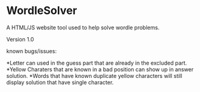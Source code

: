 # WordleSolver
A HTML/JS website tool used to help solve wordle problems.

Version 1.0

known bugs/issues:  

*Letter can used in the guess part that are already in the excluded part.
*Yellow Charaters that are known in a bad position can show up in answer solution.
*Words that have known duplicate yellow characters will still display solution that have single character.

